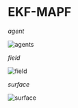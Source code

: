 # EKF-MAPF

*agent*

![agents](https://github.com/beixuan-zys/MAPF-PHD-and-MAPF-CPHD/assets/54428021/d6644de3-e279-4290-b522-4d632285dd4f)

*field*

![field](https://github.com/beixuan-zys/MAPF-PHD-and-MAPF-CPHD/assets/54428021/726a2449-61c9-4f7c-b597-1f9986420545)

*surface*

![surface](https://github.com/beixuan-zys/EKF-MAPF/assets/54428021/ed6eea5b-d72d-48c3-9c2f-3325d12ee4d7)



